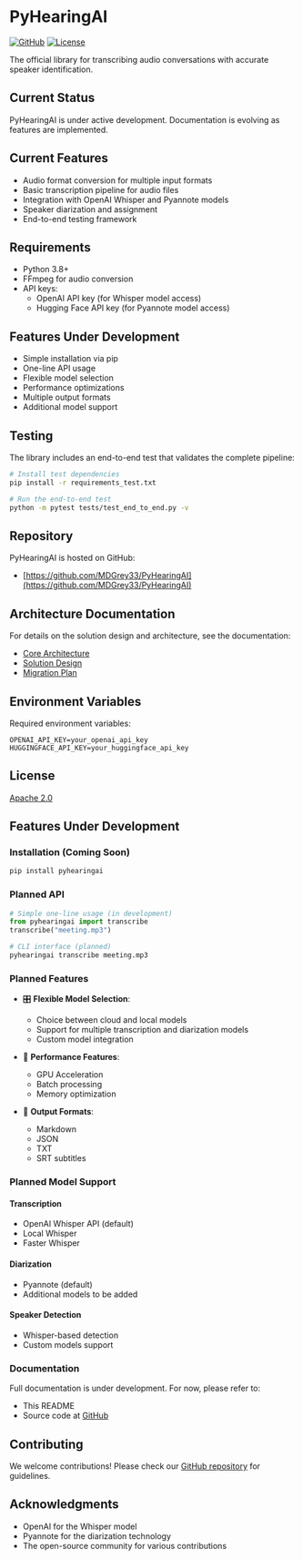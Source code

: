 # PyHearingAI

[![GitHub](https://img.shields.io/badge/GitHub-PyHearingAI-blue?logo=github)](https://github.com/MDGrey33/PyHearingAI)
[![License](https://img.shields.io/badge/License-Apache%202.0-blue.svg)](https://opensource.org/licenses/Apache-2.0)

The official library for transcribing audio conversations with accurate speaker identification.

## Current Status

PyHearingAI is under active development. Documentation is evolving as features are implemented.

## Current Features

- Audio format conversion for multiple input formats
- Basic transcription pipeline for audio files
- Integration with OpenAI Whisper and Pyannote models
- Speaker diarization and assignment
- End-to-end testing framework

## Requirements

- Python 3.8+
- FFmpeg for audio conversion
- API keys:
  - OpenAI API key (for Whisper model access)
  - Hugging Face API key (for Pyannote model access)

## Features Under Development

- Simple installation via pip
- One-line API usage
- Flexible model selection
- Performance optimizations
- Multiple output formats
- Additional model support

## Testing

The library includes an end-to-end test that validates the complete pipeline:

```bash
# Install test dependencies
pip install -r requirements_test.txt

# Run the end-to-end test
python -m pytest tests/test_end_to_end.py -v
```

## Repository

PyHearingAI is hosted on GitHub:
- [https://github.com/MDGrey33/PyHearingAI](https://github.com/MDGrey33/PyHearingAI)

## Architecture Documentation

For details on the solution design and architecture, see the documentation:
- [Core Architecture](docs/architecture/01_core_architecture.md)
- [Solution Design](docs/architecture/02_solution_design.md)
- [Migration Plan](docs/MIGRATION_PLAN.md)

## Environment Variables

Required environment variables:
```
OPENAI_API_KEY=your_openai_api_key
HUGGINGFACE_API_KEY=your_huggingface_api_key
```

## License

[Apache 2.0](LICENSE)

## Features Under Development

### Installation (Coming Soon)
```bash
pip install pyhearingai
```

### Planned API
```python
# Simple one-line usage (in development)
from pyhearingai import transcribe
transcribe("meeting.mp3")

# CLI interface (planned)
pyhearingai transcribe meeting.mp3
```

### Planned Features

- 🎛️ **Flexible Model Selection**: 
  - Choice between cloud and local models
  - Support for multiple transcription and diarization models
  - Custom model integration

- 🚀 **Performance Features**:
  - GPU Acceleration
  - Batch processing
  - Memory optimization

- 📝 **Output Formats**:
  - Markdown
  - JSON
  - TXT
  - SRT subtitles

### Planned Model Support

#### Transcription
- OpenAI Whisper API (default)
- Local Whisper
- Faster Whisper

#### Diarization
- Pyannote (default)
- Additional models to be added

#### Speaker Detection
- Whisper-based detection
- Custom models support

### Documentation

Full documentation is under development. For now, please refer to:
- This README
- Source code at [GitHub](https://github.com/MDGrey33/PyHearingAI)

## Contributing

We welcome contributions! Please check our [GitHub repository](https://github.com/MDGrey33/PyHearingAI) for guidelines.

## Acknowledgments

- OpenAI for the Whisper model
- Pyannote for the diarization technology
- The open-source community for various contributions 